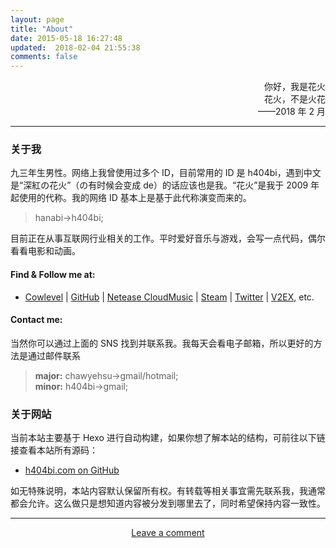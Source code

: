 ```yaml
---
layout: page
title: "About"
date: 2015-05-18 16:27:48
updated:  2018-02-04 21:55:38
comments: false
---
```


<div style="text-align:right">
你好，我是花火<br>花火，不是火花<br>——2018 年 2 月
</div>
<hr>

### 关于我

九三年生男性。网络上我曾使用过多个 ID，目前常用的 ID 是 h404bi，遇到中文是“深紅の花火”（の有时候会变成 de）的话应该也是我。“花火”是我于 2009 年起使用的代称。我的网络 ID 基本上是基于此代称演变而来的。

> hanabi->h404bi;

目前正在从事互联网行业相关的工作。平时爱好音乐与游戏，会写一点代码，偶尔看看电影和动画。

#### Find & Follow me at:

 - [Cowlevel](https://cowlevel.net/people/h404bi) | [GitHub](https://github.com/h404bi) | [Netease CloudMusic](http://music.163.com/#/user/home?id=35631431) | [Steam](http://steamcommunity.com/id/h404bi) | [Twitter](https://twitter.com/h404bi) | [V2EX](https://www.v2ex.com/member/h404bi), etc.

#### Contact me:

当然你可以通过上面的 SNS 找到并联系我。我每天会看电子邮箱，所以更好的方法是通过邮件联系

> **major:** chawyehsu->gmail/hotmail;  
> <span class="meta">**minor:** h404bi->gmail;</span>

### 关于网站

当前本站主要基于 Hexo 进行自动构建，如果你想了解本站的结构，可前往以下链接查看本站所有源码：

- [h404bi.com on GitHub](https://github.com/h404bi/www.h404bi.com)

如无特殊说明，本站内容默认保留所有权。有转载等相关事宜需先联系我，我通常都会允许。这么做只是想知道内容被分发到哪里去了，同时希望保持内容一致性。

<hr>
<div style="text-align:center">
<a class="meta" href="/guestbook.html">Leave a comment</a>
</div>
